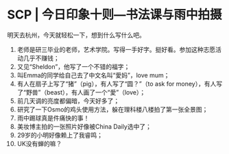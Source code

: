 # SCP | 今日印象十则—书法课与雨中拍摄




明天去杭州，今天就轻松一下，想到什么写什么吧。



1. 老师是研三毕业的老师，艺术学院。写得一手好字。挺好看。参加这种志愿活动几乎不赚钱；
2. 又见“Sheldon”，他写了一个不错的福字；
3. 叫Emma的同学给自己去了中文名叫“愛妈”，love mum；
4. 有人在扇子上写了“猪”（pig），有人写了“圆？”（to ask for money），有人写了“野兽”（beast），有人画了一个“愛”（love）；
5. 前几天调的亮度都偏暗，今天好多了；
6. 研究了一下Osmo的鸡头使用方法，躲在理科楼八楼拍了第一张全景图；
7. 雨中踢球真是件痛快的事！
8. 美妆博主拍的一张照片好像被China Daily选中了；
9. 29岁的小明好像赖上了我睿鸣；
10. UK没有蝉的嘛？
